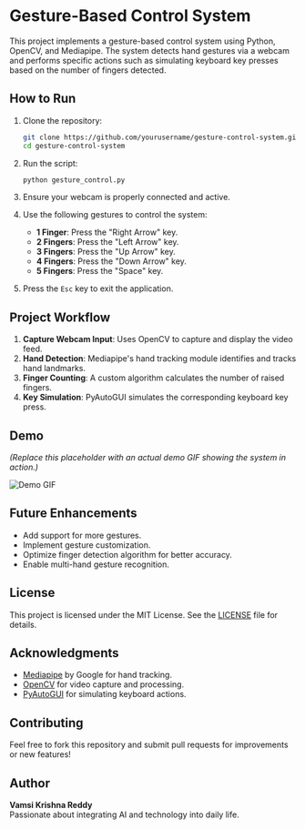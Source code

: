 # Gesture-Based Control System

This project implements a gesture-based control system using Python, OpenCV, and Mediapipe. The system detects hand gestures via a webcam and performs specific actions such as simulating keyboard key presses based on the number of fingers detected.

## How to Run

1. Clone the repository:
    ```bash
    git clone https://github.com/yourusername/gesture-control-system.git
    cd gesture-control-system
    ```

2. Run the script:
    ```bash
    python gesture_control.py
    ```

3. Ensure your webcam is properly connected and active.

4. Use the following gestures to control the system:
    - **1 Finger**: Press the "Right Arrow" key.
    - **2 Fingers**: Press the "Left Arrow" key.
    - **3 Fingers**: Press the "Up Arrow" key.
    - **4 Fingers**: Press the "Down Arrow" key.
    - **5 Fingers**: Press the "Space" key.

5. Press the `Esc` key to exit the application.

## Project Workflow

1. **Capture Webcam Input**: Uses OpenCV to capture and display the video feed.
2. **Hand Detection**: Mediapipe's hand tracking module identifies and tracks hand landmarks.
3. **Finger Counting**: A custom algorithm calculates the number of raised fingers.
4. **Key Simulation**: PyAutoGUI simulates the corresponding keyboard key press.

## Demo

*(Replace this placeholder with an actual demo GIF showing the system in action.)*

![Demo GIF](https://via.placeholder.com/800x400?text=Demo+GIF)

## Future Enhancements

- Add support for more gestures.
- Implement gesture customization.
- Optimize finger detection algorithm for better accuracy.
- Enable multi-hand gesture recognition.

## License

This project is licensed under the MIT License. See the [LICENSE](LICENSE) file for details.

## Acknowledgments

- [Mediapipe](https://mediapipe.dev) by Google for hand tracking.
- [OpenCV](https://opencv.org/) for video capture and processing.
- [PyAutoGUI](https://pyautogui.readthedocs.io/) for simulating keyboard actions.

## Contributing

Feel free to fork this repository and submit pull requests for improvements or new features!

## Author

**Vamsi Krishna Reddy**  
Passionate about integrating AI and technology into daily life.


